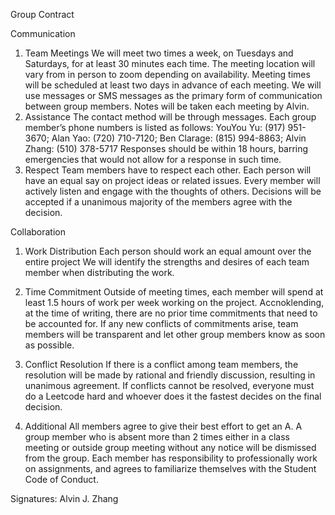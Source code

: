 Group Contract

Communication
1. Team Meetings
We will meet two times a week, on Tuesdays and Saturdays, for at least 30 minutes each time. The meeting location will vary from in person to zoom depending on availability. Meeting times will be scheduled at least two days in advance of each meeting.
We will use messages or SMS messages as the primary form of communication between group members.
Notes will be taken each meeting by Alvin. 
2. Assistance
The contact method will be through messages. Each group member’s phone numbers is listed as follows:
YouYou Yu: (917) 951-3670; Alan Yao: (720) 710-7120; Ben Clarage: (815) 994-8863; Alvin Zhang: (510) 378-5717
Responses should be within 18 hours, barring emergencies that would not allow for a response in such time.
3. Respect
Team members have to respect each other.
Each person will have an equal say on project ideas or related issues.
Every member will actively listen and engage with the thoughts of others.
Decisions will be accepted if a unanimous majority of the members agree with the decision.

Collaboration
1.  Work Distribution
Each person should work an equal amount over the entire project
We will identify the strengths and desires of each team member when distributing the work. 

2. Time Commitment
Outside of meeting times, each member will spend at least 1.5 hours of work per week working on the project.
Accnoklending, at the time of writing, there are no prior time commitments that need to be accounted for.
If any new conflicts of commitments arise, team members will be transparent and let other group members know as soon as possible.

3. Conflict Resolution
If there is a conflict among team members, the resolution will be made by rational and friendly discussion, resulting in unanimous agreement. 
If conflicts cannot be resolved, everyone must do a Leetcode hard and whoever does it the fastest decides on the final decision. 

4. Additional 
All members agree to give their best effort to get an A.
A group member who is absent more than 2 times either in a class meeting or outside group meeting without any notice will be dismissed from the group.
Each member has responsibility to professionally work on assignments, and agrees to familiarize themselves with the Student Code of Conduct.

Signatures: 
Alvin J. Zhang 


